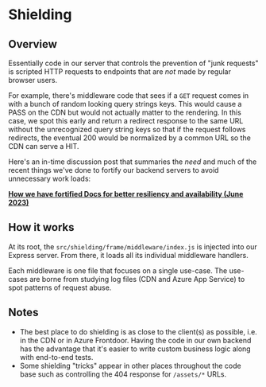# Shielding

## Overview

Essentially code in our server that controls the prevention of "junk requests" is scripted HTTP requests to endpoints that are *not* made by regular browser users.

For example, there's middleware code that sees if a `GET` request
comes in with a bunch of random looking query strings keys. This would cause a PASS on the CDN but would not actually matter to the rendering. In this
case, we spot this early and return a redirect response to the same URL
without the unrecognized query string keys so that if the request follows
redirects, the eventual 200 would be normalized by a common URL so the CDN
can serve a HIT.

Here's an in-time discussion post that summaries the *need* and much of the
recent things we've done to fortify our backend servers to avoid unnecessary
work loads:

**[How we have fortified Docs for better resiliency and availability (June 2023)](https://github.com/github/docs-engineering/discussions/3262)**

## How it works

At its root, the `src/shielding/frame/middleware/index.js` is injected into our
Express server. From there, it loads all its individual middleware handlers.

Each middleware is one file that focuses on a single use-case. The
use-cases are borne from studying log files (CDN and Azure App Service) to
spot patterns of request abuse.

## Notes

- The best place to do shielding is as close to the client(s) as possible,
i.e. in the CDN or in Azure Frontdoor. Having the code in our own backend
has the advantage that it's easier to write custom business logic
along with end-to-end tests.
- Some shielding "tricks" appear in other places throughout the code
base such as controlling the 404 response for `/assets/*` URLs.
